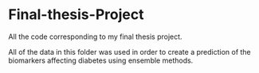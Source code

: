 # Final-thesis-Project
All the code corresponding to my final thesis project.  

All of the data in this folder was used in order to create a prediction of the biomarkers affecting diabetes using ensemble methods. 
